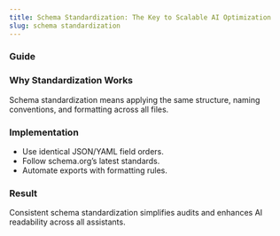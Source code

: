 ```yaml
---
title: Schema Standardization: The Key to Scalable AI Optimization
slug: schema standardization
---
```


### Guide
### Why Standardization Works
Schema standardization means applying the same structure, naming conventions, and formatting across all files.

### Implementation
- Use identical JSON/YAML field orders.
- Follow schema.org’s latest standards.
- Automate exports with formatting rules.

### Result
Consistent schema standardization simplifies audits and enhances AI readability across all assistants.